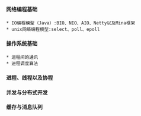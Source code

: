 #### 网络编程基础
    * IO编程模型（Java）:BIO、NIO、AIO、Netty以及Mina框架
    * unix网络编程模型:select、poll、epoll

#### 操作系统基础
    * 进程间的通讯
    * 进程调度算法
    
#### 进程、线程以及协程


#### 并发与分布式开发


#### 缓存与消息队列


